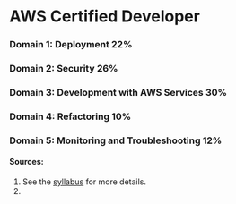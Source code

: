 # AWS Certified Developer


### Domain 1: Deployment 22%



### Domain 2: Security 26%



### Domain 3: Development with AWS Services 30%



### Domain 4: Refactoring 10%



### Domain 5: Monitoring and Troubleshooting 12%


#### Sources:
1. See the [syllabus](https://d1.awsstatic.com/training-and-certification/docs-dev-associate/AWS-Certified-Developer-Associate_Exam-Guide.pdf) for more details.
2. 
